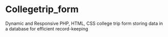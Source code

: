 # Collegetrip_form
Dynamic and Responsive PHP, HTML, CSS college trip form storing data in a database for efficient record-keeping
